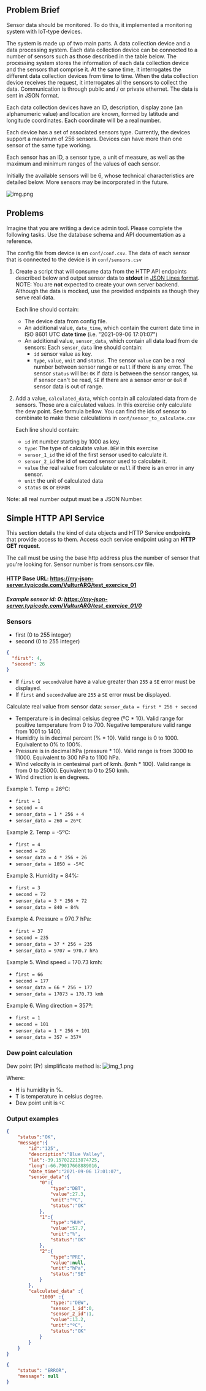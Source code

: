 ## Problem Brief

Sensor data should be monitored. To do this, it implemented a monitoring system with IoT-type devices.

The system is made up of two main parts. A data collection device and a data processing system. Each data collection device can be connected to a number of sensors such as those described in the table below. The processing system stores the information of each data collection device and the sensors that comprise it. At the same time, it interrogates the different data collection devices from time to time. When the data collection device receives the request, it interrogates all the sensors to collect the data. Communication is through public and / or private ethernet. The data is sent in JSON format.

Each data collection devices have an ID, description, display zone (an alphanumeric value) and location are known, formed by latitude and longitude coordinates. Each coordinate will be a real number.

Each device has a set of associated sensors type. Currently, the devices support a maximum of 256 sensors. Devices can have more than one sensor of the same type working.

Each sensor has an ID, a sensor type, a unit of measure, as well as the maximum and minimum ranges of the values of each sensor.

Initially the available sensors will be 6, whose technical characteristics are detailed below. More sensors may be incorporated in the future.

![img.png](img.png)

## Problems

Imagine that you are writing a device admin tool. Please complete the following tasks. Use the database schema and API documentation as a reference.

The config file from device is en `conf/conf.csv`. The data of each sensor that is connected to the device is in `conf/sensors.csv` 

1. Create a script that will consume data from the HTTP API endpoints described below and output sensor data to **stdout** in [JSON Lines format](https://jsonlines.org/). NOTE: You are **not** expected to create your own server backend. Although the data is mocked, use the provided endpoints as though they serve real data.

      Each line should contain:
    - The device data from config file.
    - An additional value, `date_time`, which contain the current date time in ISO 8601 UTC **date time** (i.e. "2021-09-06 17:01:07")
    - An additional value, `sensor_data`, which contain all data load from de sensors:
      Each `sensor_data` line should contain:
      - `id` sensor value as key.  
      - `type`, `value`, `unit` and `status`.
        The sensor `value` can be a real number between sensor range or `null` if there is any error.
        The sensor `status` will be: `OK` if data is between the sensor ranges, `NA` if sensor can't be read, `SE` if there are a sensor error or `OoR` if sensor data is out of range. 
2. Add a value, `calculated_data`, which contain all calculated data from de sensors. Those are a calculated values. In this exercise only calculate the dew point. See formula bellow. You can find the ids of sensor to combinate to make these calculations in `conf/sensor_to_calculate.csv` 
      
      Each line should contain:
      - `id` int number starting by 1000 as key.  
      - `type`: The type of calculate value. `DEW` in this exercise
      - `sensor_1_id` the id of the first sensor used to calculate it.
      - `sensor_2_id` the id of second sensor used to calculate it.
      - `value` the real value from calculate or `null` if there is an error in any sensor.
      - `unit` the unit of calculated data
      - `status` `OK` or `ERROR`

Note: all real number output must be a JSON Number.

## Simple HTTP API Service

This section details the kind of data objects and HTTP Service endpoints that provide access to them. Access each service endpoint using an **HTTP GET request**.

The call must be using the base http address plus the number of sensor that you're looking for. Sensor number is from sensors.csv file.

#### HTTP Base URL: https://my-json-server.typicode.com/VulturARG/test_exercice_01

##### Example sensor id: 0: https://my-json-server.typicode.com/VulturARG/test_exercice_01/0

### Sensors

* first (0 to 255 integer)
* second (0 to 255 integer)

```json
{
  "first": 4,
  "second": 26
}
```

- If `first` or `second`value have a value greater than `255` a `SE` error must be displayed.
- If `first` and `second`value are `255` a `SE` error must be displayed.

Calculate real value from sensor data:
`sensor_data = first * 256 + second`

- Temperature is in decimal celsius degree (ºC * 10). Valid range for positive temperature from 0 to 700. Negative temperature valid range from 1001 to 1400.
- Humidity is in decimal percent (% * 10). Valid range is 0 to 1000. Equivalent to 0% to 100%.
- Pressure is in decimal hPa (pressure * 10). Valid range is from 3000 to 11000. Equivalent to 300 hPa to 1100 hPa.
- Wind velocity is in centesimal part of kmh. (kmh * 100). Valid range is from 0 to 25000. Equivalent to 0 to 250 kmh.
- Wind direction is en degrees.

Example 1. Temp = 26ºC:
* `first = 1`
* `second = 4`
* `sensor_data = 1 * 256 + 4`
* `sensor_data = 260 = 26ºC`

Example 2. Temp = -5ºC:
* `first = 4`
* `second = 26`
* `sensor_data = 4 * 256 + 26`
* `sensor_data = 1050 = -5ºC`

Example 3. Humidity = 84%:
* `first = 3`
* `second = 72`
* `sensor_data = 3 * 256 + 72`
* `sensor_data = 840 = 84%`

Example 4. Pressure = 970.7 hPa:
* `first = 37`
* `second = 235`
* `sensor_data = 37 * 256 + 235`
* `sensor_data = 9707 = 970.7 hPa`

Example 5. Wind speed = 170.73 kmh:
* `first = 66`
* `second = 177`
* `sensor_data = 66 * 256 + 177`
* `sensor_data = 17073 = 170.73 kmh`

Example 6. Wing direction = 357º:
* `first = 1`
* `second = 101`
* `sensor_data = 1 * 256 + 101`
* `sensor_data = 357 = 357º`

### Dew point calculation

Dew point (Pr) simplificate method is: 
![img_1.png](img_1.png)

Where:
* H is humidity in %.
* T is temperature in celsius degree.
* Dew point unit is `ºC`

### Output examples

```json
{
    "status":"OK",
    "message":{
        "id":"125",
        "description":"Blue Valley",
        "lat":-39.157022213874725,
        "long":-66.79017668889016,
        "date_time":"2021-09-06 17:01:07",
        "sensor_data":{
            "0":{
                "type":"DBT",
                "value":27.3,
                "unit":"ºC",
                "status":"OK"
            },
            "1":{
                "type":"HUM",
                "value":57.7,
                "unit":"%",
                "status":"OK"
            },
            "2":{
                "type":"PRE",
                "value":null,
                "unit":"hPa",
                "status":"SE"
            }
        },
        "calculated_data" :{
            "1000" :{
                "type:":"DEW",
                "sensor_1_id":0,
                "sensor_2_id":1,
                "value":13.2,
                "unit":"ºC",
                "status":"OK"
            }
        }
    }
}
```

```json
{
    "status": "ERROR",
    "message": null
}
```

